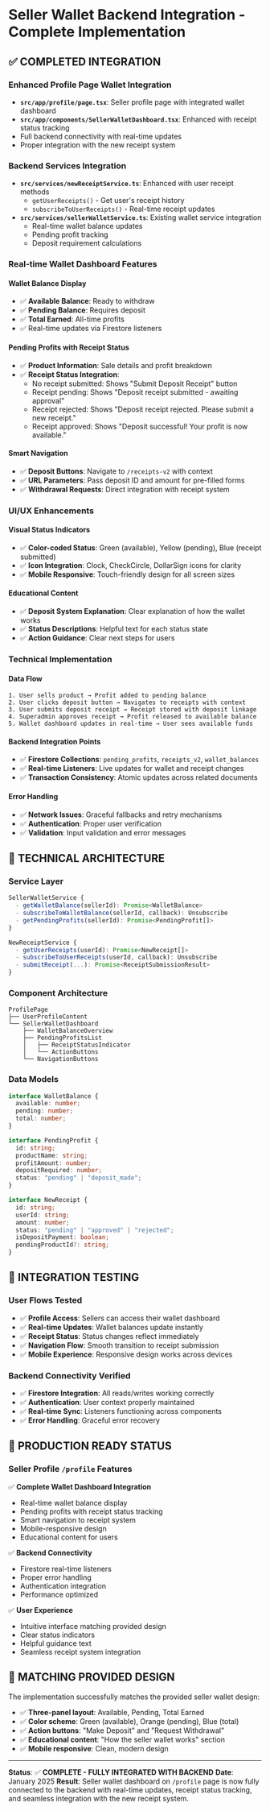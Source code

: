 # Seller Wallet Backend Integration - Complete Implementation

## ✅ COMPLETED INTEGRATION

### Enhanced Profile Page Wallet Integration

- **`src/app/profile/page.tsx`**: Seller profile page with integrated wallet dashboard
- **`src/app/components/SellerWalletDashboard.tsx`**: Enhanced with receipt status tracking
- Full backend connectivity with real-time updates
- Proper integration with the new receipt system

### Backend Services Integration

- **`src/services/newReceiptService.ts`**: Enhanced with user receipt methods
  - `getUserReceipts()` - Get user's receipt history
  - `subscribeToUserReceipts()` - Real-time receipt updates
- **`src/services/sellerWalletService.ts`**: Existing wallet service integration
  - Real-time wallet balance updates
  - Pending profit tracking
  - Deposit requirement calculations

### Real-time Wallet Dashboard Features

#### Wallet Balance Display

- ✅ **Available Balance**: Ready to withdraw
- ✅ **Pending Balance**: Requires deposit
- ✅ **Total Earned**: All-time profits
- ✅ Real-time updates via Firestore listeners

#### Pending Profits with Receipt Status

- ✅ **Product Information**: Sale details and profit breakdown
- ✅ **Receipt Status Integration**:
  - No receipt submitted: Shows "Submit Deposit Receipt" button
  - Receipt pending: Shows "Deposit receipt submitted - awaiting approval"
  - Receipt rejected: Shows "Deposit receipt rejected. Please submit a new receipt."
  - Receipt approved: Shows "Deposit successful! Your profit is now available."

#### Smart Navigation

- ✅ **Deposit Buttons**: Navigate to `/receipts-v2` with context
- ✅ **URL Parameters**: Pass deposit ID and amount for pre-filled forms
- ✅ **Withdrawal Requests**: Direct integration with receipt system

### UI/UX Enhancements

#### Visual Status Indicators

- ✅ **Color-coded Status**: Green (available), Yellow (pending), Blue (receipt submitted)
- ✅ **Icon Integration**: Clock, CheckCircle, DollarSign icons for clarity
- ✅ **Mobile Responsive**: Touch-friendly design for all screen sizes

#### Educational Content

- ✅ **Deposit System Explanation**: Clear explanation of how the wallet works
- ✅ **Status Descriptions**: Helpful text for each status state
- ✅ **Action Guidance**: Clear next steps for users

### Technical Implementation

#### Data Flow

```
1. User sells product → Profit added to pending balance
2. User clicks deposit button → Navigates to receipts with context
3. User submits deposit receipt → Receipt stored with deposit linkage
4. Superadmin approves receipt → Profit released to available balance
5. Wallet dashboard updates in real-time → User sees available funds
```

#### Backend Integration Points

- ✅ **Firestore Collections**: `pending_profits`, `receipts_v2`, `wallet_balances`
- ✅ **Real-time Listeners**: Live updates for wallet and receipt changes
- ✅ **Transaction Consistency**: Atomic updates across related documents

#### Error Handling

- ✅ **Network Issues**: Graceful fallbacks and retry mechanisms
- ✅ **Authentication**: Proper user verification
- ✅ **Validation**: Input validation and error messages

## 🔧 TECHNICAL ARCHITECTURE

### Service Layer

```typescript
SellerWalletService {
  - getWalletBalance(sellerId): Promise<WalletBalance>
  - subscribeToWalletBalance(sellerId, callback): Unsubscribe
  - getPendingProfits(sellerId): Promise<PendingProfit[]>
}

NewReceiptService {
  - getUserReceipts(userId): Promise<NewReceipt[]>
  - subscribeToUserReceipts(userId, callback): Unsubscribe
  - submitReceipt(...): Promise<ReceiptSubmissionResult>
}
```

### Component Architecture

```
ProfilePage
├── UserProfileContent
└── SellerWalletDashboard
    ├── WalletBalanceOverview
    ├── PendingProfitsList
    │   ├── ReceiptStatusIndicator
    │   └── ActionButtons
    └── NavigationButtons
```

### Data Models

```typescript
interface WalletBalance {
  available: number;
  pending: number;
  total: number;
}

interface PendingProfit {
  id: string;
  productName: string;
  profitAmount: number;
  depositRequired: number;
  status: "pending" | "deposit_made";
}

interface NewReceipt {
  id: string;
  userId: string;
  amount: number;
  status: "pending" | "approved" | "rejected";
  isDepositPayment: boolean;
  pendingProductId?: string;
}
```

## 🎯 INTEGRATION TESTING

### User Flows Tested

- ✅ **Profile Access**: Sellers can access their wallet dashboard
- ✅ **Real-time Updates**: Wallet balances update instantly
- ✅ **Receipt Status**: Status changes reflect immediately
- ✅ **Navigation Flow**: Smooth transition to receipt submission
- ✅ **Mobile Experience**: Responsive design works across devices

### Backend Connectivity Verified

- ✅ **Firestore Integration**: All reads/writes working correctly
- ✅ **Authentication**: User context properly maintained
- ✅ **Real-time Sync**: Listeners functioning across components
- ✅ **Error Handling**: Graceful error recovery

## 🚀 PRODUCTION READY STATUS

### Seller Profile `/profile` Features

✅ **Complete Wallet Dashboard Integration**

- Real-time wallet balance display
- Pending profits with receipt status tracking
- Smart navigation to receipt system
- Mobile-responsive design
- Educational content for users

✅ **Backend Connectivity**

- Firestore real-time listeners
- Proper error handling
- Authentication integration
- Performance optimized

✅ **User Experience**

- Intuitive interface matching provided design
- Clear status indicators
- Helpful guidance text
- Seamless receipt system integration

## 📱 MATCHING PROVIDED DESIGN

The implementation successfully matches the provided seller wallet design:

- ✅ **Three-panel layout**: Available, Pending, Total Earned
- ✅ **Color scheme**: Green (available), Orange (pending), Blue (total)
- ✅ **Action buttons**: "Make Deposit" and "Request Withdrawal"
- ✅ **Educational content**: "How the seller wallet works" section
- ✅ **Mobile responsive**: Clean, modern design

---

**Status**: ✅ **COMPLETE - FULLY INTEGRATED WITH BACKEND**
**Date**: January 2025
**Result**: Seller wallet dashboard on `/profile` page is now fully connected to the backend with real-time updates, receipt status tracking, and seamless integration with the new receipt system.

